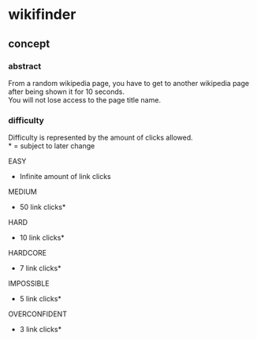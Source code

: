 # wikifinder
## concept
### abstract
From a random wikipedia page, you have to get to another wikipedia page after being shown it for 10 seconds.<br>
You will not lose access to the page title name.

### difficulty
Difficulty is represented by the amount of clicks allowed.<br>
\* = subject to later change<br>

EASY
- Infinite amount of link clicks<br>

MEDIUM
- 50 link clicks\*<br>

HARD
- 10 link clicks\*<br>

HARDCORE
- 7 link clicks\*<br>

IMPOSSIBLE
- 5 link clicks\*<br>

OVERCONFIDENT
- 3 link clicks\*<br>